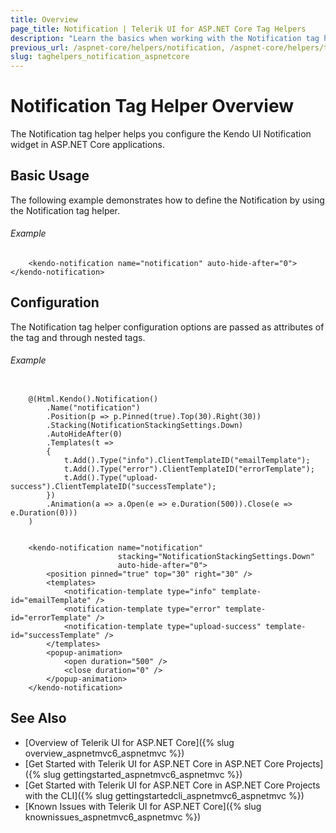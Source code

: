 ```yaml
---
title: Overview
page_title: Notification | Telerik UI for ASP.NET Core Tag Helpers
description: "Learn the basics when working with the Notification tag helper for ASP.NET Core (MVC 6 or ASP.NET Core MVC)."
previous_url: /aspnet-core/helpers/notification, /aspnet-core/helpers/tag-helpers/notification
slug: taghelpers_notification_aspnetcore
---
```


# Notification Tag Helper Overview

The Notification tag helper helps you configure the Kendo UI Notification widget in ASP.NET Core applications.

## Basic Usage

The following example demonstrates how to define the Notification by using the Notification tag helper.

###### Example

        <kendo-notification name="notification" auto-hide-after="0"></kendo-notification>

## Configuration

The Notification tag helper configuration options are passed as attributes of the tag and through nested tags.

###### Example

```tab-cshtml

	@(Html.Kendo().Notification()
		.Name("notification")
		.Position(p => p.Pinned(true).Top(30).Right(30))
		.Stacking(NotificationStackingSettings.Down)
		.AutoHideAfter(0)
		.Templates(t =>
		{
			t.Add().Type("info").ClientTemplateID("emailTemplate");
			t.Add().Type("error").ClientTemplateID("errorTemplate");
			t.Add().Type("upload-success").ClientTemplateID("successTemplate");
		})
		.Animation(a => a.Open(e => e.Duration(500)).Close(e => e.Duration(0)))
	)

```
```tab-tagHelper

	<kendo-notification name="notification"
				        stacking="NotificationStackingSettings.Down"
				        auto-hide-after="0">
		<position pinned="true" top="30" right="30" />
		<templates>
			<notification-template type="info" template-id="emailTemplate" />
			<notification-template type="error" template-id="errorTemplate" />
			<notification-template type="upload-success" template-id="successTemplate" />
		</templates>
		<popup-animation>
			<open duration="500" />
			<close duration="0" />
		</popup-animation>
	</kendo-notification>
```

## See Also

* [Overview of Telerik UI for ASP.NET Core]({% slug overview_aspnetmvc6_aspnetmvc %})
* [Get Started with Telerik UI for ASP.NET Core in ASP.NET Core Projects]({% slug gettingstarted_aspnetmvc6_aspnetmvc %})
* [Get Started with Telerik UI for ASP.NET Core in ASP.NET Core Projects with the CLI]({% slug gettingstartedcli_aspnetmvc6_aspnetmvc %})
* [Known Issues with Telerik UI for ASP.NET Core]({% slug knownissues_aspnetmvc6_aspnetmvc %})
